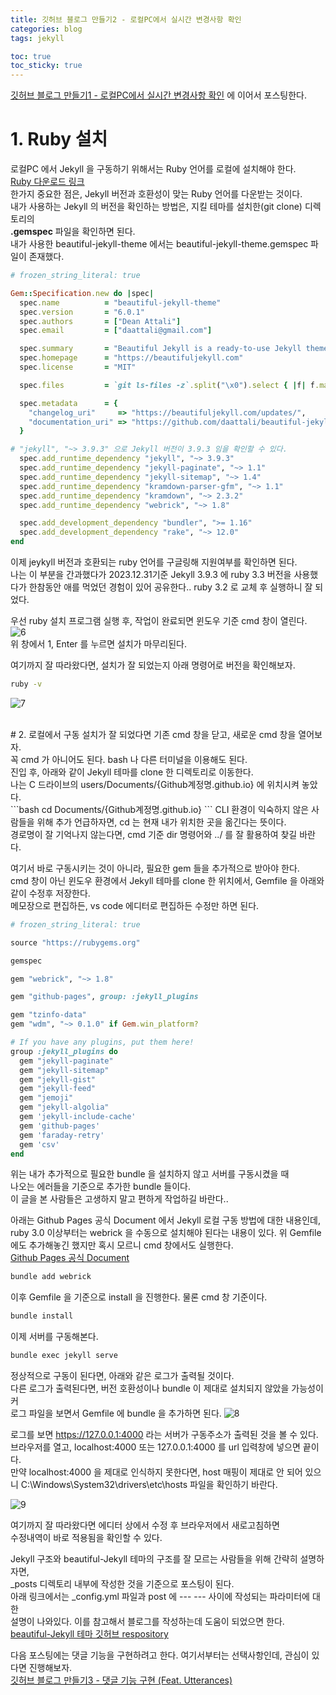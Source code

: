 ```yaml
---
title: 깃허브 블로그 만들기2 - 로컬PC에서 실시간 변경사항 확인
categories: blog
tags: jekyll

toc: true
toc_sticky: true
---
```

[깃허브 블로그 만들기1 - 로컬PC에서 실시간 변경사항 확인](https://isckd.github.io/2023-12-31-make-github-blog(1)) 에 이어서 포스팅한다.
# 1. Ruby 설치
로컬PC 에서 Jekyll 을 구동하기 위해서는 Ruby 언어를 로컬에 설치해야 한다. <br>
[Ruby 다운로드 링크](https://rubyinstaller.org/downloads/) <br>
한가지 중요한 점은, Jekyll 버전과 호환성이 맞는 Ruby 언어를 다운받는 것이다. <br>
내가 사용하는 Jekyll 의 버전을 확인하는 방법은, 지킬 테마를 설치한(git clone) 디렉토리의 <br>
**.gemspec** 파일을 확인하면 된다. <br>
내가 사용한 beautiful-jekyll-theme 에서는 beautiful-jekyll-theme.gemspec 파일이 존재했다.

```ruby
# frozen_string_literal: true

Gem::Specification.new do |spec|
  spec.name          = "beautiful-jekyll-theme"
  spec.version       = "6.0.1"
  spec.authors       = ["Dean Attali"]
  spec.email         = ["daattali@gmail.com"]

  spec.summary       = "Beautiful Jekyll is a ready-to-use Jekyll theme to help you create an awesome website quickly. Perfect for personal blogs or simple project websites, with a focus on responsive and clean design."
  spec.homepage      = "https://beautifuljekyll.com"
  spec.license       = "MIT"

  spec.files         = `git ls-files -z`.split("\x0").select { |f| f.match(%r{^(assets|_layouts|_includes|LICENSE|README|feed|404|_data|tags|staticman)}i) }

  spec.metadata      = {
    "changelog_uri"     => "https://beautifuljekyll.com/updates/",
    "documentation_uri" => "https://github.com/daattali/beautiful-jekyll#readme"
  }

# "jekyll", "~> 3.9.3" 으로 Jekyll 버전이 3.9.3 임을 확인할 수 있다.
  spec.add_runtime_dependency "jekyll", "~> 3.9.3"
  spec.add_runtime_dependency "jekyll-paginate", "~> 1.1"
  spec.add_runtime_dependency "jekyll-sitemap", "~> 1.4"
  spec.add_runtime_dependency "kramdown-parser-gfm", "~> 1.1"
  spec.add_runtime_dependency "kramdown", "~> 2.3.2"
  spec.add_runtime_dependency "webrick", "~> 1.8"

  spec.add_development_dependency "bundler", ">= 1.16"
  spec.add_development_dependency "rake", "~> 12.0"
end
```

이제 jeykyll 버전과 호환되는 ruby 언어를 구글링해 지원여부를 확인하면 된다. <br>
나는 이 부분을 간과했다가 2023.12.31기준 Jekyll 3.9.3 에 ruby 3.3 버전을 사용했다가 한참동안 애를 먹었던 경험이 있어 공유한다.. ruby 3.2 로 교체 후 실행하니 잘 되었다.<br>

우선 ruby 설치 프로그램 실행 후, 작업이 완료되면 윈도우 기준 cmd 창이 열린다. <br>
![6](https://github.com/isckd/blog-comment/assets/100770637/06713f07-bb2a-45cf-b4e1-74f40e9e51ab)<br>
위 창에서 1, Enter 를 누르면 설치가 마무리된다.

여기까지 잘 따라왔다면, 설치가 잘 되었는지 아래 명령어로 버전을 확인해보자.
```bash
ruby -v
```
![7](https://github.com/isckd/blog-comment/assets/100770637/d5c9b639-e137-4e03-9226-9d36130bc72e)

<br>
# 2. 로컬에서 구동
설치가 잘 되었다면 기존 cmd 창을 닫고, 새로운 cmd 창을 열어보자. <br>
꼭 cmd 가 아니어도 된다. bash 나 다른 터미널을 이용해도 된다. <br>
진입 후, 아래와 같이 Jekyll 테마를 clone 한 디렉토리로 이동한다.<br>
나는 C 드라이브의 users/Documents/{Github계정명.github.io} 에 위치시켜 놓았다.<br>
```bash
cd Documents/{Github계정명.github.io}
```
CLI 환경이 익숙하지 않은 사람들을 위해 추가 언급하자면, cd 는 현재 내가 위치한 곳을 옮긴다는 뜻이다. <br>
경로명이 잘 기억나지 않는다면, cmd 기준 dir 명령어와 ../ 를 잘 활용하여 찾길 바란다. <br>

여기서 바로 구동시키는 것이 아니라, 필요한 gem 들을 추가적으로 받아야 한다.<br>
cmd 창이 아닌 윈도우 환경에서 Jekyll 테마를 clone 한 위치에서, Gemfile 을 아래와 같이 수정후 저장한다. <br>
메모장으로 편집하든, vs code 에디터로 편집하든 수정만 하면 된다.
```ruby
# frozen_string_literal: true

source "https://rubygems.org"

gemspec

gem "webrick", "~> 1.8"

gem "github-pages", group: :jekyll_plugins

gem "tzinfo-data"
gem "wdm", "~> 0.1.0" if Gem.win_platform?

# If you have any plugins, put them here!
group :jekyll_plugins do
  gem "jekyll-paginate"
  gem "jekyll-sitemap"
  gem "jekyll-gist"
  gem "jekyll-feed"
  gem "jemoji"
  gem "jekyll-algolia"
  gem 'jekyll-include-cache'
  gem 'github-pages'
  gem 'faraday-retry'
  gem 'csv'
end
```
위는 내가 추가적으로 필요한 bundle 을 설치하지 않고 서버를 구동시켰을 때 <br>
나오는 에러들을 기준으로 추가한 bundle 들이다.<br>
이 글을 본 사람들은 고생하지 말고 편하게 작업하길 바란다..<br>

아래는 Github Pages 공식 Document 에서 Jekyll 로컬 구동 방법에 대한 내용인데, <br>
ruby 3.0 이상부터는 webrick 을 수동으로 설치해야 된다는 내용이 있다.
위 Gemfile 에도 추가해놓긴 했지만 혹시 모르니 cmd 창에서도 실행한다.<br>
[Github Pages 공식 Document](https://docs.github.com/ko/pages/setting-up-a-github-pages-site-with-jekyll/testing-your-github-pages-site-locally-with-jekyll)
```bash
bundle add webrick
```
이후 Gemfile 을 기준으로 install 을 진행한다. 물론 cmd 창 기준이다.
```bash
bundle install
```
이제 서버를 구동해본다.
```bash
bundle exec jekyll serve
```
정상적으로 구동이 된다면, 아래와 같은 로그가 출력될 것이다. <br>
다른 로그가 출력된다면, 버전 호환성이나 bundle 이 제대로 설치되지 않았을 가능성이 커<br>
로그 파일을 보면서 Gemfile 에 bundle 을 추가하면 된다.
![8](https://github.com/isckd/blog-comment/assets/100770637/80fca010-01e2-4ba8-a444-6797564c2d8a)

로그를 보면 https://127.0.0.1:4000 라는 서버가 구동주소가 출력된 것을 볼 수 있다. <br>
브라우저를 열고, localhost:4000 또는 127.0.0.1:4000 를 url 입력창에 넣으면 끝이다. <br>
만약 localhost:4000 을 제대로 인식하지 못한다면, host 매핑이 제대로 안 되어 있으니
C:\Windows\System32\drivers\etc\hosts 파일을 확인하기 바란다. <br>

![9](https://github.com/isckd/blog-comment/assets/100770637/1b8eba67-983f-401c-95e9-45d3c1ea6d06)

여기까지 잘 따라왔다면 에디터 상에서 수정 후 브라우저에서 새로고침하면<br>
수정내역이 바로 적용됨을 확인할 수 있다.

Jekyll 구조와 beautiful-Jekyll 테마의 구조를 잘 모르는 사람들을 위해 간략히 설명하자면, <br>
_posts 디렉토리 내부에 작성한 것을 기준으로 포스팅이 된다. <br>
아래 링크에서는 _config.yml 파일과 post 에 --- --- 사이에 작성되는 파라미터에 대한<br>
설명이 나와있다. 이를 참고해서 블로그를 작성하는데 도움이 되었으면 한다. <br>
[beautiful-Jekyll 테마 깃허브 respository](https://github.com/daattali/beautiful-jekyll)

다음 포스팅에는 댓글 기능을 구현하려고 한다. 여기서부터는 선택사항인데, 관심이 있다면 진행해보자.<br>
[깃허브 블로그 만들기3 - 댓글 기능 구현 (Feat. Utterances)](https://isckd.github.io/2024-01-01-make-github-blog(3))